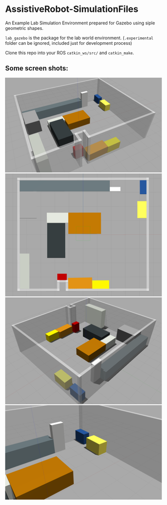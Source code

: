 # AssistiveRobot-SimulationFiles

An Example Lab Simulation Environment prepared for Gazebo using siple geometric shapes.  

`lab_gazebo` is the package for the lab world environment.
(`.experimental` folder can be ignored, included just for development process)  
  
Clone this repo into your ROS `catkin_ws/src/` and `catkin_make`.
## Some screen shots:
![gazebo_lab1](https://github.com/burakaksoy/AssistiveRobot-SimulationFiles/blob/master/.experimental/world_lab/screen_shots/lab_world_01.png?raw=true)
![gazebo_lab2](https://github.com/burakaksoy/AssistiveRobot-SimulationFiles/blob/master/.experimental/world_lab/screen_shots/lab_world_02.png?raw=true)
![gazebo_lab3](https://github.com/burakaksoy/AssistiveRobot-SimulationFiles/blob/master/.experimental/world_lab/screen_shots/lab_world_03.png?raw=true)
![gazebo_lab4](https://github.com/burakaksoy/AssistiveRobot-SimulationFiles/blob/master/.experimental/world_lab/screen_shots/lab_world_04.png?raw=true)
